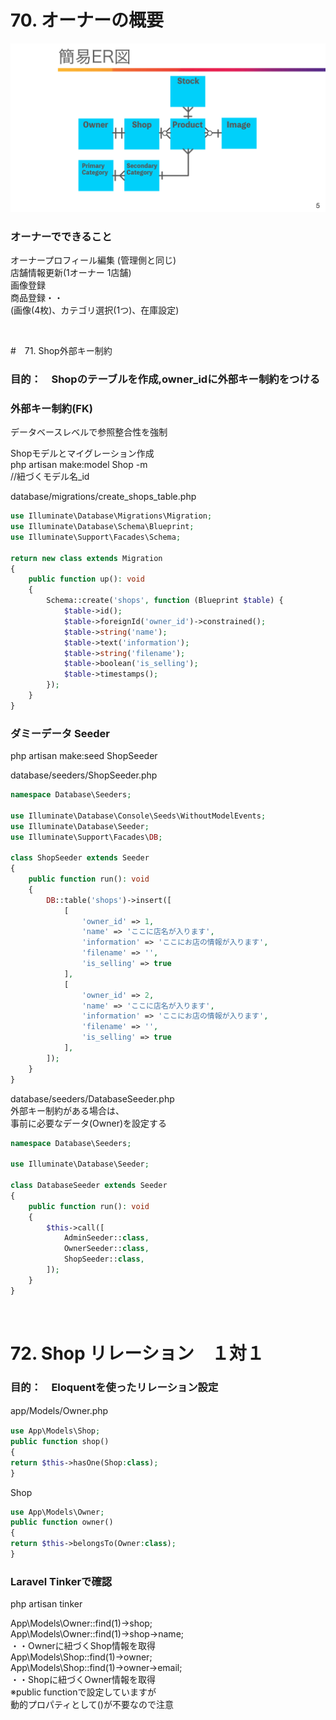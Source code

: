 # 70. オーナーの概要
![img](public/images/owner_er.png)

### オーナーでできること
オーナープロフィール編集 (管理側と同じ)  
店舗情報更新(1オーナー 1店舗)  
画像登録  
商品登録・・  
(画像(4枚)、カテゴリ選択(1つ)、在庫設定)   

<br>

#　71. Shop外部キー制約
### 目的：　Shopのテーブルを作成,owner_idに外部キー制約をつける

### 外部キー制約(FK)
データベースレベルで参照整合性を強制  

Shopモデルとマイグレーション作成    
php artisan make:model Shop -m  
//紐づくモデル名_id  

database/migrations/create_shops_table.php  
```php
use Illuminate\Database\Migrations\Migration;
use Illuminate\Database\Schema\Blueprint;
use Illuminate\Support\Facades\Schema;

return new class extends Migration
{
    public function up(): void
    {
        Schema::create('shops', function (Blueprint $table) {
            $table->id();
            $table->foreignId('owner_id')->constrained();
            $table->string('name');
            $table->text('information');
            $table->string('filename');
            $table->boolean('is_selling');
            $table->timestamps();
        });
    }
}
```

### ダミーデータ Seeder
php artisan make:seed ShopSeeder  

database/seeders/ShopSeeder.php  
```php
namespace Database\Seeders;

use Illuminate\Database\Console\Seeds\WithoutModelEvents;
use Illuminate\Database\Seeder;
use Illuminate\Support\Facades\DB;

class ShopSeeder extends Seeder
{
    public function run(): void
    {
        DB::table('shops')->insert([
            [
                'owner_id' => 1,
                'name' => 'ここに店名が入ります',
                'information' => 'ここにお店の情報が入ります',
                'filename' => '',
                'is_selling' => true
            ],
            [
                'owner_id' => 2,
                'name' => 'ここに店名が入ります',
                'information' => 'ここにお店の情報が入ります',
                'filename' => '',
                'is_selling' => true
            ],
        ]);
    }
}
```

database/seeders/DatabaseSeeder.php  
外部キー制約がある場合は、  
事前に必要なデータ(Owner)を設定する  
```php
namespace Database\Seeders;

use Illuminate\Database\Seeder;

class DatabaseSeeder extends Seeder
{
    public function run(): void
    {
        $this->call([
            AdminSeeder::class,
            OwnerSeeder::class,
            ShopSeeder::class,
        ]);
    }
}
```

<br>

# 72. Shop リレーション　１対１

### 目的：　Eloquentを使ったリレーション設定

app/Models/Owner.php　　
```php
use App\Models\Shop;
public function shop()
{
return $this->hasOne(Shop:class);
}
```

Shop
```php
use App\Models\Owner;
public function owner()
{
return $this->belongsTo(Owner:class);
}
```

### Laravel Tinkerで確認
php artisan tinker  

App\Models\Owner::find(1)->shop;  
App\Models\Owner::find(1)->shop->name;  
・・Ownerに紐づくShop情報を取得  
App\Models\Shop::find(1)->owner;  
App\Models\Shop::find(1)->owner->email;  
・・Shopに紐づくOwner情報を取得  
※public functionで設定していますが  
動的プロパティとして()が不要なので注意  